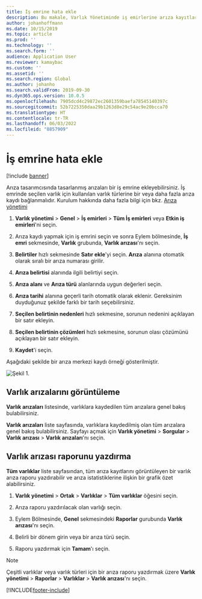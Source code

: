 ```yaml
---
title: İş emrine hata ekle
description: Bu makale, Varlık Yönetiminde iş emirlerine arıza kayıtlarının nasıl ekleneceğini açıklamaktadır.
author: johanhoffmann
ms.date: 10/15/2019
ms.topic: article
ms.prod: ''
ms.technology: ''
ms.search.form: ''
audience: Application User
ms.reviewer: kamaybac
ms.custom: ''
ms.assetid: ''
ms.search.region: Global
ms.author: johanho
ms.search.validFrom: 2019-09-30
ms.dyn365.ops.version: 10.0.5
ms.openlocfilehash: 7905dcd4c29872ec2601359baefa78545140397c
ms.sourcegitcommit: 52b7225350daa29b1263d8e29c54ac9e20bcca70
ms.translationtype: HT
ms.contentlocale: tr-TR
ms.lasthandoff: 06/03/2022
ms.locfileid: "8857909"
---
```

# <a name="add-fault-to-work-order"></a>İş emrine hata ekle

[!include [banner](../../includes/banner.md)]



Arıza tasarımcısında tasarlanmış arızaları bir iş emrine ekleyebilirsiniz. İş emrinde seçilen varlık için kullanılan varlık türlerine bir veya daha fazla arıza kaydı bağlanmalıdır. Kurulum hakkında daha fazla bilgi için bkz. [Arıza yönetimi](../setup-for-work-orders/fault-management.md)

1. **Varlık yönetimi** > **Genel** > **İş emirleri** > **Tüm İş emirleri** veya **Etkin iş emirleri**'ni seçin.

2. Arıza kaydı yapmak için iş emrini seçin ve sonra Eylem bölmesinde, **İş emri** sekmesinde, **Varlık** grubunda, **Varlık arızası**'nı seçin.

3. **Belirtiler** hızlı sekmesinde **Satır ekle**'yi seçin. **Arıza** alanına otomatik olarak sıralı bir arıza numarası girilir.

4. **Arıza belirtisi** alanında ilgili belirtiyi seçin.

5. **Arıza alanı** ve **Arıza türü** alanlarında uygun değerleri seçin.

6. **Arıza tarihi** alanına geçerli tarih otomatik olarak eklenir. Gereksinim duyduğunuz şekilde farklı bir tarih seçebilirsiniz.

7. **Seçilen belirtinin nedenleri** hızlı sekmesine, sorunun nedenini açıklayan bir satır ekleyin.

8. **Seçilen belirtinin çözümleri** hızlı sekmesine, sorunun olası çözümünü açıklayan bir satır ekleyin.

9. **Kaydet**'i seçin.

Aşağıdaki şekilde bir arıza merkezi kaydı örneği gösterilmiştir.

![Şekil 1.](media/19-work-orders.png)


## <a name="view-asset-faults"></a>Varlık arızalarını görüntüleme

**Varlık arızaları** listesinde, varlıklara kaydedilen tüm arızalara genel bakış bulabilirsiniz.

**Varlık arızaları** liste sayfasında, varlıklara kaydedilmiş olan tüm arızalara genel bakış bulabilirsiniz. Sayfayı açmak için **Varlık yönetimi** > **Sorgular** > **Varlık arızası** > **Varlık arızaları**'nı seçin.


## <a name="print-asset-fault-report"></a>Varlık arızası raporunu yazdırma

**Tüm varlıklar** liste sayfasından, tüm arıza kayıtlarını görüntüleyen bir varlık arıza raporu yazdırabilir ve arıza istatistiklerine ilişkin bir grafik özet alabilirsiniz.

1. **Varlık yönetimi** > **Ortak** > **Varlıklar** > **Tüm varlıklar** öğesini seçin.

2. Arıza raporu yazdırılacak olan varlığı seçin.

3. Eylem Bölmesinde, **Genel** sekmesindeki **Raporlar** gurubunda **Varlık arızası**'nı seçin.

4. Belirli bir dönem girin veya bir arıza türü seçin.

5. Raporu yazdırmak için **Tamam**'ı seçin.

>[!NOTE]
>Çeşitli varlıklar veya varlık türleri için bir arıza raporu yazdırmak üzere **Varlık yönetimi** > **Raporlar** > **Varlıklar** > **Varlık arızası**'nı seçin.



[!INCLUDE[footer-include](../../../includes/footer-banner.md)]